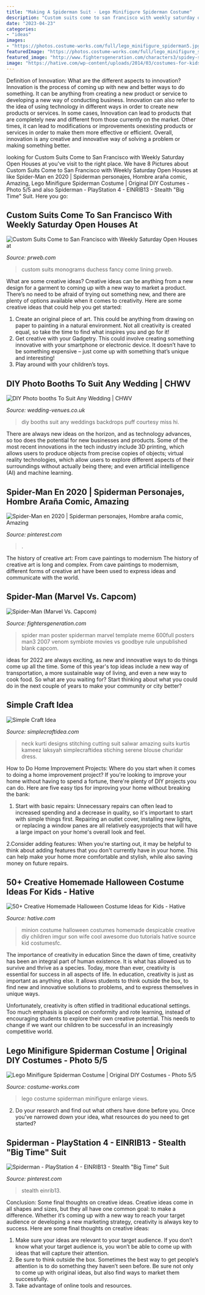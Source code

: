 ```yaml
---
title: "Making A Spiderman Suit - Lego Minifigure Spiderman Costume"
description: "Custom suits come to san francisco with weekly saturday open houses at"
date: "2023-04-23"
categories:
- "ideas"
images:
- "https://photos.costume-works.com/full/lego_minifigure_spiderman5.jpg"
featuredImage: "https://photos.costume-works.com/full/lego_minifigure_spiderman5.jpg"
featured_image: "http://www.fightersgeneration.com/characters3/spidey-symb.jpg"
image: "https://hative.com/wp-content/uploads/2014/03/costumes-for-kids/29-minion-kid-costume-idea.jpg"
---
```



Definition of Innovation: What are the different aspects to innovation?
Innovation is the process of coming up with new and better ways to do something. It can be anything from creating a new product or service to developing a new way of conducting business. Innovation can also refer to the idea of using technology in different ways in order to create new products or services. In some cases, Innovation can lead to products that are completely new and different from those currently on the market. Other times, it can lead to modifications or improvements onexisting products or services in order to make them more effective or efficient. Overall, innovation is any creative and innovative way of solving a problem or making something better.

	

		
looking for Custom Suits Come to San Francisco with Weekly Saturday Open Houses at you've visit to the right place. We have 8 Pictures about Custom Suits Come to San Francisco with Weekly Saturday Open Houses at like Spider-Man en 2020 | Spiderman personajes, Hombre araña comic, Amazing, Lego Minifigure Spiderman Costume | Original DIY Costumes - Photo 5/5 and also Spiderman - PlayStation 4 - EINRIB13 - Stealth &quot;Big Time&quot; Suit. Here you go:
		
    
## Custom Suits Come To San Francisco With Weekly Saturday Open Houses At

<img loading=lazy src="http://ww1.prweb.com/prfiles/2012/01/23/9131763/Script_SilverOnChar2.JPG" onerror="this.onerror=null;this.src='https://tse4.mm.bing.net/th?id=OIP.Kwv4DVgijVWpcCfB252pGwHaLF&amp;pid=15.1';" alt="Custom Suits Come to San Francisco with Weekly Saturday Open Houses at">

_Source: prweb.com_

>custom suits monograms duchess fancy come lining prweb. 

	

What are some creative ideas?
Creative ideas can be anything from a new design for a garment to coming up with a new way to market a product. There’s no need to be afraid of trying out something new, and there are plenty of options available when it comes to creativity. Here are some creative ideas that could help you get started: 
1. Create an original piece of art. This could be anything from drawing on paper to painting in a natural environment. Not all creativity is created equal, so take the time to find what inspires you and go for it! 
2. Get creative with your Gadgetry. This could involve creating something innovative with your smartphone or electronic device. It doesn’t have to be something expensive – just come up with something that’s unique and interesting! 
3. Play around with your children’s toys.

    
## DIY Photo Booths To Suit Any Wedding | CHWV

<img loading=lazy src="https://www.wedding-venues.co.uk/sites/default/files/2.wooden-palettes-flowers-himisspuff-DIY-photobooth-backdrops-weddings.jpg" onerror="this.onerror=null;this.src='https://tse4.mm.bing.net/th?id=OIP.glCXrzC89v_Tx6Xr1FeuMgHaLH&amp;pid=15.1';" alt="DIY Photo booths To Suit Any Wedding | CHWV">

_Source: wedding-venues.co.uk_

>diy booths suit any weddings backdrops puff courtesy miss hi. 

	

There are always new ideas on the horizon, and as technology advances, so too does the potential for new businesses and products. Some of the most recent innovations in the tech industry include 3D printing, which allows users to produce objects from precise copies of objects; virtual reality technologies, which allow users to explore different aspects of their surroundings without actually being there; and even artificial intelligence (AI) and machine learning.

    
## Spider-Man En 2020 | Spiderman Personajes, Hombre Araña Comic, Amazing

<img loading=lazy src="https://i.pinimg.com/736x/4d/cc/41/4dcc41de2580cc9e43de19ca7a830c1d.jpg" onerror="this.onerror=null;this.src='https://tse1.mm.bing.net/th?id=OIP.qeBugJiaQL7dDegHe8PBCgHaNK&amp;pid=15.1';" alt="Spider-Man en 2020 | Spiderman personajes, Hombre araña comic, Amazing">

_Source: pinterest.com_

>. 

	

The history of creative art: From cave paintings to modernism
The history of creative art is long and complex. From cave paintings to modernism, different forms of creative art have been used to express ideas and communicate with the world.

    
## Spider-Man (Marvel Vs. Capcom)

<img loading=lazy src="http://www.fightersgeneration.com/characters3/spidey-symb.jpg" onerror="this.onerror=null;this.src='https://tse1.mm.bing.net/th?id=OIP.LV6oRjBNb7b4jb3MMx1ZpgHaNE&amp;pid=15.1';" alt="Spider-Man (Marvel Vs. Capcom)">

_Source: fightersgeneration.com_

>spider man poster spiderman marvel template meme 600full posters man3 2007 venom symbiote movies vs goodbye rule unpublished blank capcom. 

	

ideas for 2022 are always exciting, as new and innovative ways to do things come up all the time. Some of this year's top ideas include a new way of transportation, a more sustainable way of living, and even a new way to cook food. So what are you waiting for? Start thinking about what you could do in the next couple of years to make your community or city better?

    
## Simple Craft Idea

<img loading=lazy src="https://simplecraftidea.com/wp-content/uploads/2017/12/0000-2.jpg" onerror="this.onerror=null;this.src='https://tse3.mm.bing.net/th?id=OIP._Z_m5bFgIlI-3Nu0yAaCmwHaJ5&amp;pid=15.1';" alt="Simple Craft Idea">

_Source: simplecraftidea.com_

>neck kurti designs stitching cutting suit salwar amazing suits kurtis kameez laksyah simplecraftidea stiching serene blouse churidar dress. 

	

How to Do Home Improvement Projects: Where do you start when it comes to doing a home improvement project?
If you're looking to improve your home without having to spend a fortune, there're plenty of DIY projects you can do. Here are five easy tips for improving your home without breaking the bank:
1. Start with basic repairs: Unnecessary repairs can often lead to increased spending and a decrease in quality, so it's important to start with simple things first. Repairing an outlet cover, installing new lights, or replacing a window panes are all relatively easyprojects that will have a large impact on your home's overall look and feel.

2.Consider adding features: When you're starting out, it may be helpful to think about adding features that you don't currently have in your home. This can help make your home more comfortable and stylish, while also saving money on future repairs.

    
## 50+ Creative Homemade Halloween Costume Ideas For Kids - Hative

<img loading=lazy src="https://hative.com/wp-content/uploads/2014/03/costumes-for-kids/29-minion-kid-costume-idea.jpg" onerror="this.onerror=null;this.src='https://tse3.mm.bing.net/th?id=OIP.wh_0bScCbcmhKW8w_pUfEgHaJ4&amp;pid=15.1';" alt="50+ Creative Homemade Halloween Costume Ideas for Kids - Hative">

_Source: hative.com_

>minion costume halloween costumes homemade despicable creative diy children imgur son wife cool awesome duo tutorials hative source kid costumesfc. 

	

The importance of creativity in education
Since the dawn of time, creativity has been an integral part of human existence. It is what has allowed us to survive and thrive as a species. Today, more than ever, creativity is essential for success in all aspects of life.
In education, creativity is just as important as anything else. It allows students to think outside the box, to find new and innovative solutions to problems, and to express themselves in unique ways.

Unfortunately, creativity is often stifled in traditional educational settings. Too much emphasis is placed on conformity and rote learning, instead of encouraging students to explore their own creative potential. This needs to change if we want our children to be successful in an increasingly competitive world.

    
## Lego Minifigure Spiderman Costume | Original DIY Costumes - Photo 5/5

<img loading=lazy src="https://photos.costume-works.com/full/lego_minifigure_spiderman5.jpg" onerror="this.onerror=null;this.src='https://tse3.mm.bing.net/th?id=OIP.CX_Y-hbs1ZuFz8WWl7eeKQHaJ8&amp;pid=15.1';" alt="Lego Minifigure Spiderman Costume | Original DIY Costumes - Photo 5/5">

_Source: costume-works.com_

>lego costume spiderman minifigure enlarge views. 

	

2. Do your research and find out what others have done before you. Once you've narrowed down your idea, what resources do you need to get started? 

    
## Spiderman - PlayStation 4 - EINRIB13 - Stealth &quot;Big Time&quot; Suit

<img loading=lazy src="https://i.pinimg.com/736x/84/c0/5e/84c05e729c849b104808c5d09f718b94.jpg" onerror="this.onerror=null;this.src='https://tse3.mm.bing.net/th?id=OIP.neJFlWGH2qdzYInOn6amSAHaEo&amp;pid=15.1';" alt="Spiderman - PlayStation 4 - EINRIB13 - Stealth &quot;Big Time&quot; Suit">

_Source: pinterest.com_

>stealth einrib13. 

	

Conclusion: Some final thoughts on creative ideas.
Creative ideas come in all shapes and sizes, but they all have one common goal: to make a difference. Whether it’s coming up with a new way to reach your target audience or developing a new marketing strategy, creativity is always key to success. Here are some final thoughts on creative ideas: 
1. Make sure your ideas are relevant to your target audience. If you don’t know what your target audience is, you won’t be able to come up with ideas that will capture their attention. 
2. Be sure to think outside the box. Sometimes the best way to get people’s attention is to do something they haven’t seen before. Be sure not only to come up with original ideas, but also find ways to market them successfully. 
3. Take advantage of online tools and resources.


